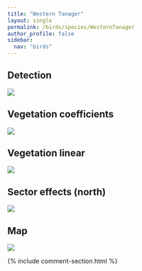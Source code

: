 ```yaml
---
title: "Western Tanager"
layout: single
permalink: /birds/species/WesternTanager
author_profile: false
sidebar:
  nav: "birds"
---
```


<h2>Detection</h2>

<img src="https://beallen.github.io/DevelopmentWebsite/assets/images/birds/WesternTanager/det.jpg">

<h2>Vegetation coefficients</h2>

<img src="https://beallen.github.io/DevelopmentWebsite/assets/images/birds/WesternTanager/veghf.jpg">

<h2>Vegetation linear</h2>

<img src="https://beallen.github.io/DevelopmentWebsite/assets/images/birds/WesternTanager/lin-north.jpg">

<h2>Sector effects (north)</h2>

<img src="https://beallen.github.io/DevelopmentWebsite/assets/images/birds/WesternTanager/sector-north.jpg">

<h2>Map</h2>

<img src="https://beallen.github.io/DevelopmentWebsite/assets/images/birds/WesternTanager/map.jpg">

{% include comment-section.html %}
